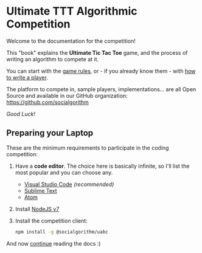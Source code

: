 # Ultimate TTT Algorithmic Competition

Welcome to the documentation for the competition!

This "book" explains the **Ultimate Tic Tac Toe** game, and the process of writing an algorithm to compete at it.

You can start with the [game rules](sections/uttt/ultimate_tic_tac_toe.md), or - if you already know them - with [how to write a player](sections/player/writing_player.md).

The platform to compete in, sample players, implementations... are all Open Source and available in our GitHub organization: https://github.com/socialgorithm

*Good Luck!*

## Preparing your Laptop

These are the minimum requirements to participate in the coding competition:

1. Have a **code editor**. The choice here is basically infinite, so I'll list the most popular and you can choose any.
    * [Visual Studio Code](https://code.visualstudio.com/) _(recommended)_
    * [Sublime Text](https://www.sublimetext.com/3)
    * [Atom](https://atom.io/)

1. Install [NodeJS v7](https://nodejs.org/en/download/current/)
1. Install the competition client:
    ```bash
    npm install -g @socialgorithm/uabc
    ```
    
And now [continue](sections/uttt/ultimate_tic_tac_toe.md) reading the docs :)